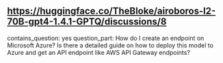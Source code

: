 ## https://huggingface.co/TheBloke/airoboros-l2-70B-gpt4-1.4.1-GPTQ/discussions/8

contains_question: yes
question_part: How do I create an endpoint on Microsoft Azure?
Is there a detailed guide on how to deploy this model to Azure and get an API endpoint like AWS API Gateway endpoints?